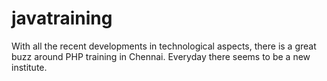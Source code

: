 javatraining
============

With all the recent developments in technological aspects, there is a great buzz around PHP training in Chennai. Everyday there seems to be a new institute.
